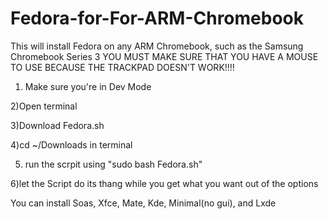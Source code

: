 # Fedora-for-For-ARM-Chromebook
This will install Fedora on any ARM Chromebook, such as the Samsung Chromebook Series 3
YOU MUST MAKE SURE THAT YOU HAVE A MOUSE TO USE BECAUSE THE TRACKPAD DOESN'T WORK!!!!

1) Make sure you're in Dev Mode

2)Open terminal

3)Download Fedora.sh

4)cd ~/Downloads in terminal

5) run the scrpit using "sudo bash Fedora.sh"

6)let the Script do its thang while you get what you want out of the options

You can install Soas, Xfce, Mate, Kde, Minimal(no gui), and Lxde
